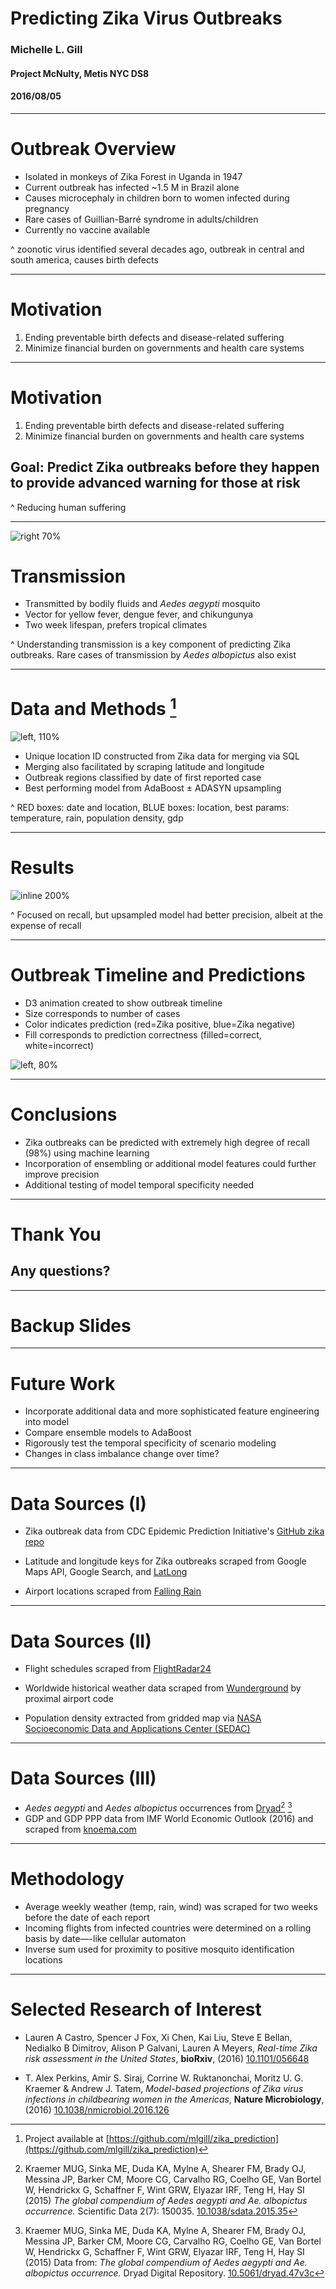 # Predicting Zika Virus Outbreaks
### Michelle L. Gill
#### Project McNulty, Metis NYC DS8
#### 2016/08/05  

---

# Outbreak Overview

* Isolated in monkeys of Zika Forest in Uganda in 1947
* Current outbreak has infected ~1.5 M in Brazil alone
* Causes microcephaly in children born to women infected during pregnancy
* Rare cases of Guillian-Barré syndrome in adults/children
* Currently no vaccine available

^ zoonotic virus identified several decades ago, outbreak in central and south america, causes birth defects

---

# Motivation

1. Ending preventable birth defects and disease-related suffering
2. Minimize financial burden on governments and health care systems


---

# Motivation

1. Ending preventable birth defects and disease-related suffering
2. Minimize financial burden on governments and health care systems

## **Goal: Predict Zika outbreaks before they happen to provide advanced warning for those at risk**

^ Reducing human suffering

---

![right 70%](aedes-aegypti.jpg)

# Transmission

* Transmitted by bodily fluids and *Aedes aegypti* mosquito
* Vector for yellow fever, dengue fever, and chikungunya
* Two week lifespan, prefers tropical climates

^ Understanding transmission is a key component of predicting Zika outbreaks. Rare cases of transmission by *Aedes albopictus* also exist

---

# Data and Methods [^1]

![left, 110%](data_sources.png)

* Unique location ID constructed from Zika data for merging via SQL
* Merging also facilitated by scraping latitude and longitude 
* Outbreak regions classified by date of first reported case
* Best performing model from AdaBoost ± ADASYN upsampling


[^1]: Project available at [https://github.com/mlgill/zika_prediction](https://github.com/mlgill/zika_prediction)

^ RED boxes: date and location, BLUE boxes: location, best params: temperature, rain, population density, gdp

---

# Results

![inline 200%](model_stats.png)

^ Focused on recall, but upsampled model had better precision, albeit at the expense of recall

---

# Outbreak Timeline and Predictions

* D3 animation created to show outbreak timeline
* Size corresponds to number of cases
* Color indicates prediction (red=Zika positive, blue=Zika negative)
* Fill corresponds to prediction correctness (filled=correct, white=incorrect)

<!-- Uncomment this line to show PNG still in Deckset instead of movie -->
![left, 80%](d3_visualization.png)

<!-- Uncomment this line to show movie in Deckset instead of PNG still -->
<!-- ![left, 70%](d3_visualization.mp4) -->

---

# Conclusions

* Zika outbreaks can be predicted with extremely high degree of recall (98%) using machine learning
* Incorporation of ensembling or additional model features could further improve precision
* Additional testing of model temporal specificity needed

---

# Thank You

## Any questions?

---

# Backup Slides

---

# Future Work

* Incorporate additional data and more sophisticated feature engineering into model
* Compare ensemble models to AdaBoost
* Rigorously test the temporal specificity of scenario modeling
* Changes in class imbalance change over time?


---

# Data Sources (I)

* Zika outbreak data from CDC Epidemic Prediction Initiative's [GitHub zika repo](https://github.com/cdcepi/zika)

* Latitude and longitude keys for Zika outbreaks scraped from Google Maps API, Google Search, and [LatLong](https://www.latlong.net)

* Airport locations scraped from [Falling Rain](http://fallingrain.com)

---

# Data Sources (II)

* Flight schedules scraped from [FlightRadar24](https://www.flightradar24.com)

* Worldwide historical weather data scraped from [Wunderground](https://www.wunderground.com) by proximal airport code

* Population density extracted from gridded map via [NASA Socioeconomic Data and Applications Center (SEDAC)](http://sedac.ciesin.columbia.edu/data/set/gpw-v4-population-density)

---

# Data Sources (III)

* *Aedes aegypti* and *Aedes albopictus* occurrences from [Dryad](http://dx.doi.org/10.5061/dryad.47v3c/1)[^2] [^3]
* GDP and GDP PPP data from IMF World Economic Outlook (2016) and scraped from [knoema.com](https://knoema.com)

[^2]: Kraemer MUG, Sinka ME, Duda KA, Mylne A, Shearer FM, Brady OJ, Messina JP, Barker CM, Moore CG, Carvalho RG, Coelho GE, Van Bortel W, Hendrickx G, Schaffner F, Wint GRW, Elyazar IRF, Teng H, Hay SI (2015) *The global compendium of Aedes aegypti and Ae. albopictus occurrence.* Scientific Data 2(7): 150035. [10.1038/sdata.2015.35](http://dx.doi.org/10.1038/sdata.2015.35)

[^3]: Kraemer MUG, Sinka ME, Duda KA, Mylne A, Shearer FM, Brady OJ, Messina JP, Barker CM, Moore CG, Carvalho RG, Coelho GE, Van Bortel W, Hendrickx G, Schaffner F, Wint GRW, Elyazar IRF, Teng H, Hay SI (2015) Data from: *The global compendium of Aedes aegypti and Ae. albopictus occurrence.* Dryad Digital Repository. [10.5061/dryad.47v3c](http://dx.doi.org/10.5061/dryad.47v3c)

---

# Methodology

* Average weekly weather (temp, rain, wind) was scraped for two weeks before the date of each report
* Incoming flights from infected countries were determined on a rolling basis by date—-like cellular automaton
* Inverse sum used for proximity to positive mosquito identification locations

---

# Selected Research of Interest

* Lauren A Castro, Spencer J Fox, Xi Chen, Kai Liu, Steve E Bellan, Nedialko B Dimitrov, Alison P Galvani, Lauren A Meyers, *Real-time Zika risk assessment in the United States*, **bioRxiv**, (2016) [10.1101/056648](http://dx.doi.org/10.1101/056648)

* T. Alex Perkins, Amir S. Siraj, Corrine W. Ruktanonchai, Moritz U. G. Kraemer & Andrew J. Tatem, *Model-based projections of Zika virus infections in childbearing women in the Americas*, **Nature Microbiology**, (2016) [10.1038/nmicrobiol.2016.126](10.1038/nmicrobiol.2016.126)

